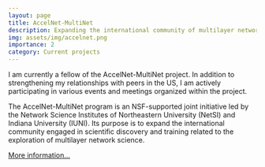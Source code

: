 ```yaml
---
layout: page
title: AccelNet-MultiNet
description: Expanding the international community of multilayer network science
img: assets/img/accelnet.png
importance: 2
category: Current projects
---
```


I am currently a fellow of the AccelNet-MultiNet project. In addition to strengthening my relationships with peers in the US, I am actively participating in various events and meetings organized within the project.

The AccelNet-MultiNet program is an NSF-supported joint initiative led by the Network Science Institutes of Northeastern University (NetSI) and Indiana University (IUNI). Its purpose is to expand the international community engaged in scientific discovery and training related to the exploration of multilayer network science.

[More information...](https://www.accelnet-multinet.org/)
